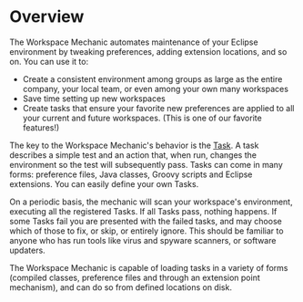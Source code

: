 # Overview #

The Workspace Mechanic automates maintenance of your Eclipse environment by tweaking preferences, adding extension locations, and so on. You can use it to:

  * Create a consistent environment among groups as large as the entire company, your local team, or even among your own many workspaces
  * Save time setting up new workspaces
  * Create tasks that ensure your favorite new preferences are applied to all your current and future workspaces. (This is one of our favorite features!)

The key to the Workspace Mechanic's behavior is the [Task](WhatIsATask.md). A task describes a simple test and an action that, when run, changes the environment so the test will subsequently pass. Tasks can come in many forms: preference files, Java classes, Groovy scripts and Eclipse extensions. You can easily define your own Tasks.

On a periodic basis, the mechanic will scan your workspace's environment, executing all the registered Tasks. If all Tasks pass, nothing happens. If some Tasks fail you are presented with the failed tasks, and may choose which of those to fix, or skip, or entirely ignore. This should be familiar to anyone who has run tools like virus and spyware scanners, or software updaters.

The Workspace Mechanic is capable of loading tasks in a variety of forms (compiled classes, preference files and through an extension point mechanism), and can do so from defined locations on disk.